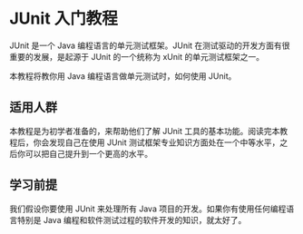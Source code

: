 # JUnit 入门教程

JUnit 是一个 Java 编程语言的单元测试框架。JUnit 在测试驱动的开发方面有很重要的发展，是起源于 JUnit 的一个统称为 xUnit 的单元测试框架之一。

本教程将教你用 Java 编程语言做单元测试时，如何使用 JUnit。

## 适用人群

本教程是为初学者准备的，来帮助他们了解 JUnit 工具的基本功能。阅读完本教程后，你会发现自己在使用 JUnit 测试框架专业知识方面处在一个中等水平，之后你可以把自己提升到一个更高的水平。

## 学习前提

我们假设你要使用 JUnit 来处理所有 Java 项目的开发。如果你有使用任何编程语言特别是 Java 编程和软件测试过程的软件开发的知识，就太好了。
